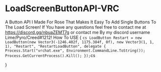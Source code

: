# LoadScreenButtonAPI-VRC
A Button API I Made For Rose That Makes It Easy To Add Single Buttons To The Load Screen!
If You have any questions feel free to contact me at https://discord.gg/nbuaZEMT7g or contact me By my discord username Lime/Pyro/Creed#1212!
How To USE
{
    ```cs
     LoadButton Restart = new LoadButton(new Vector3(-1246.402f, 1175.384f, 0f), new Vector3(1, 1, 1), "Restart", "RestartLoadButton", delegate
           {
               Process.Start("vrchat.exe", Environment.CommandLine.ToString()); Process.GetCurrentProcess().Kill();
           });```cs

}